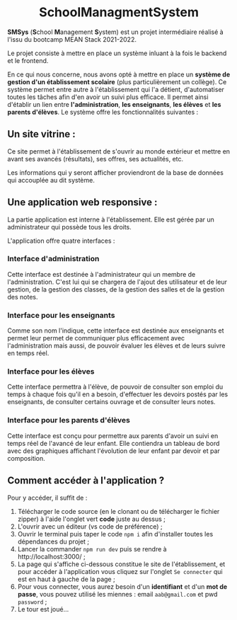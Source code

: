 <h1 align="center">SchoolManagmentSystem</h1>
<p><b>SMSys</b> (<b>S</b>chool <b>M</b>anagement <b>S</b>ystem) est un projet intermédiaire réalisé à l'issu du bootcamp MEAN Stack 2021-2022.</p>
<p>Le projet consiste à mettre en place un système inluant à la fois le backend et le frontend.</p>
<p>En ce qui nous concerne, nous avons opté à mettre en place un <b>système de gestion d'un établissement scolaire</b> (plus particulièrement un collège). Ce système permet entre autre à l'établissement qui l'a détient, d'automatiser toutes les tâches afin d'en avoir un suivi plus efficace. Il permet ainsi d'établir un lien entre <b>l'administration</b>, <b>les enseignants</b>, <b>les élèves</b> et <b>les parents d'élèves</b>. Le système offre les fonctionnalités suivantes :</p>

## Un site vitrine :
<p>Ce site permet à l'établissement de s'ouvrir au monde extérieur et mettre en avant ses avancés (résultats), ses offres, ses actualités, etc.</p>
<p>Les informations qui y seront afficher proviendront de la base de données qui accouplée au dit système.</p>

## Une application web responsive :
<p>La partie application est interne à l'établissement. Elle est gérée par un administrateur qui possède tous les droits.</p>
<p>L'application offre quatre interfaces :</p>

### Interface d'administration
Cette interface est destinée à l'administrateur qui un membre de l'administration. C'est lui qui se chargera de l'ajout des utilisateur et de leur gestion, de la gestion des classes, de la gestion des salles et de la gestion des notes.

### Interface pour les enseignants
Comme son nom l'indique, cette interface est destinée aux enseignants et permet leur permet de communiquer plus efficacement avec l'administration mais aussi, de pouvoir évaluer les élèves et de leurs suivre en temps réel.

### Interface pour les élèves
Cette interface permettra à l'élève, de pouvoir de consulter son emploi du temps à chaque fois qu'il en a besoin, d'effectuer les devoirs postés par les enseignants, de consulter certains ouvrage et de consulter leurs notes.

### Interface pour les parents d'élèves
Cette interface est conçu pour permettre aux parents d'avoir un suivi en temps réel de l'avancé de leur enfant. Elle contiendra un tableau de bord avec des graphiques affichant l'évolution de leur enfant par devoir et par composition.

## Comment accéder à l'application ?
Pour y accéder, il suffit de :
1. Télécharger le code source (en le clonant ou de télécharger le fichier zipper) à l'aide l'onglet vert **code** juste au dessus ;
2. L'ouvrir avec un éditeur (vs code de préférence) ;
3. Ouvrir le terminal puis taper le code `npm i` afin d'installer toutes les dépendances du projet ;
4. Lancer la commander `npm run dev` puis se rendre à http://localhost:3000/ ;
5. La page qui s'affiche ci-dessous constitue le site de l'établissement, et pour accéder à l'application vous cliquez sur l'onglet `Se connecter` qui est en haut à gauche de la page ;
6. Pour vous connecter, vous aurez besoin d'un **identifiant** et d'un **mot de passe**, vous pouvez utilisé les miennes : email `aab@gmail.com` et pwd `password` ;
7. Le tour est joué...

